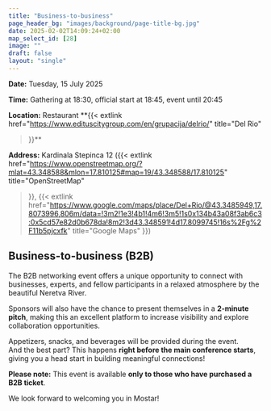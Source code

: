 ```yaml
---
title: "Business-to-business"
page_header_bg: "images/background/page-title-bg.jpg"
date: 2025-02-02T14:09:24+02:00
map_select_id: [28]
image: ""
draft: false
layout: "single"
---
```


**Date:** Tuesday, 15 July 2025

**Time:** Gathering at 18:30, official start at 18:45, event until 20:45  

**Location:** Restaurant **{{<
    extlink
    href="https://www.edituscitygroup.com/en/grupacija/delrio/"
    title="Del Rio"
>}}**

**Address:** Kardinala Stepinca 12 ({{<
    extlink
    href="https://www.openstreetmap.org/?mlat=43.348588&mlon=17.810125#map=19/43.348588/17.810125"
    title="OpenStreetMap"
>}}, {{<
    extlink
    href="https://www.google.com/maps/place/Del+Rio/@43.3485949,17.8073996,806m/data=!3m2!1e3!4b1!4m6!3m5!1s0x134b43a08f3ab6c3:0x5cd57e82d0b678da!8m2!3d43.348591!4d17.8099745!16s%2Fg%2F11b5pjcxfk"
    title="Google Maps"
>}})

##  Business-to-business (B2B)

The B2B networking event offers a unique opportunity to connect with businesses,
experts, and fellow participants in a relaxed atmosphere by the beautiful
Neretva River.

Sponsors will also have the chance to present themselves in a
**2-minute pitch**, making this an excellent platform to increase visibility
and explore collaboration opportunities.

Appetizers, snacks, and beverages will be provided during the event.  
And the best part? This happens **right before the main conference starts**,
giving you a head start in building meaningful connections!

**Please note:** This event is available
**only to those who have purchased a B2B ticket**.  

We look forward to welcoming you in Mostar!
